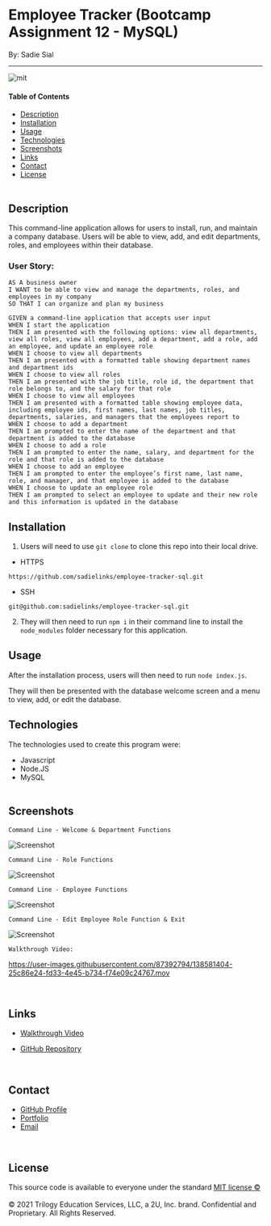 # Employee Tracker (Bootcamp Assignment 12 - MySQL)

By: Sadie Sial

___

![mit](https://img.shields.io/badge/license-MIT-lightblue)

#### Table of Contents

* [Description](#description)
* [Installation](#installation)
* [Usage](#usage)
* [Technologies](#technologies)
* [Screenshots](#screenshots)
* [Links](#links)
* [Contact](#contact)
* [License](#license)
<br><br>

## Description <br>

This command-line application allows for users to install, run, and maintain a company database. Users will be able to view, add, and edit departments, roles, and employees within their database.


### User Story:

```
AS A business owner
I WANT to be able to view and manage the departments, roles, and employees in my company
SO THAT I can organize and plan my business
```

```
GIVEN a command-line application that accepts user input
WHEN I start the application
THEN I am presented with the following options: view all departments, view all roles, view all employees, add a department, add a role, add an employee, and update an employee role
WHEN I choose to view all departments
THEN I am presented with a formatted table showing department names and department ids
WHEN I choose to view all roles
THEN I am presented with the job title, role id, the department that role belongs to, and the salary for that role
WHEN I choose to view all employees
THEN I am presented with a formatted table showing employee data, including employee ids, first names, last names, job titles, departments, salaries, and managers that the employees report to
WHEN I choose to add a department
THEN I am prompted to enter the name of the department and that department is added to the database
WHEN I choose to add a role
THEN I am prompted to enter the name, salary, and department for the role and that role is added to the database
WHEN I choose to add an employee
THEN I am prompted to enter the employee’s first name, last name, role, and manager, and that employee is added to the database
WHEN I choose to update an employee role
THEN I am prompted to select an employee to update and their new role and this information is updated in the database 
```

## Installation

1. Users will need to use `git clone` to clone this repo into their local drive. 

- HTTPS
```
https://github.com/sadielinks/employee-tracker-sql.git
```

- SSH
```
git@github.com:sadielinks/employee-tracker-sql.git
```

2. They will then need to run `npm i` in their command line to install the `node_modules` folder necessary for this application.

## Usage

After the installation process, users will then need to run `node index.js`.

They will then be presented with the database welcome screen and a menu to view, add, or edit the database.


## Technologies

The technologies used to create this program were: 
- Javascript
- Node.JS
- MySQL
<br><br>

## Screenshots
```
Command Line - Welcome & Department Functions
```
![Screenshot](assets/images/screenshot.png)


```
Command Line - Role Functions
```
![Screenshot](assets/images/screenshot2.png)


```
Command Line - Employee Functions
```
![Screenshot](assets/images/screenshot3.png)


```
Command Line - Edit Employee Role Function & Exit
```
![Screenshot](assets/images/screenshot4.png)



```
Walkthrough Video:
```
https://user-images.githubusercontent.com/87392794/138581404-25c86e24-fd33-4e45-b734-f74e09c24767.mov



<br>

## Links

- [Walkthrough Video](https://watch.screencastify.com/v/53gR2d5FKiyu8u2JSQAW)

- [GitHub Repository](https://github.com/sadielinks/employee-tracker-sql)

<br>

## Contact

- [GitHub Profile](https://github.com/sadielinks)
- [Portfolio](https://sadielinks.github.io/professional-portfolio/)
- [Email](mailto:sadiecodes@gmail.com)

<br>

## License

This source code is available to everyone under the standard [MIT license ©](https://choosealicense.com/licenses/mit/) <br><br>
© 2021 Trilogy Education Services, LLC, a 2U, Inc. brand. Confidential and Proprietary. All Rights Reserved.
